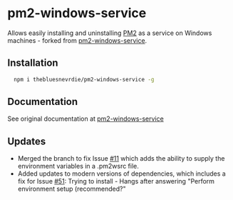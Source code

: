 # pm2-windows-service

Allows easily installing and uninstalling [PM2](https://github.com/Unitech/PM2/) as a service on Windows machines - forked from [pm2-windows-service](https://github.com/jon-hall/pm2-windows-service).

## Installation

```sh
  npm i thebluesnevrdie/pm2-windows-service -g
```

## Documentation

See original documentation at [pm2-windows-service](https://github.com/jon-hall/pm2-windows-service)

## Updates

* Merged the branch to fix Issue [#11](https://github.com/jon-hall/pm2-windows-service/issues/11) which adds the ability to supply the environment variables in a .pm2wsrc file.
* Added updates to modern versions of dependencies, which includes a fix for Issue [#51](https://github.com/jon-hall/pm2-windows-service/issues/51): Trying to install - Hangs after answering "Perform environment setup (recommended?"
